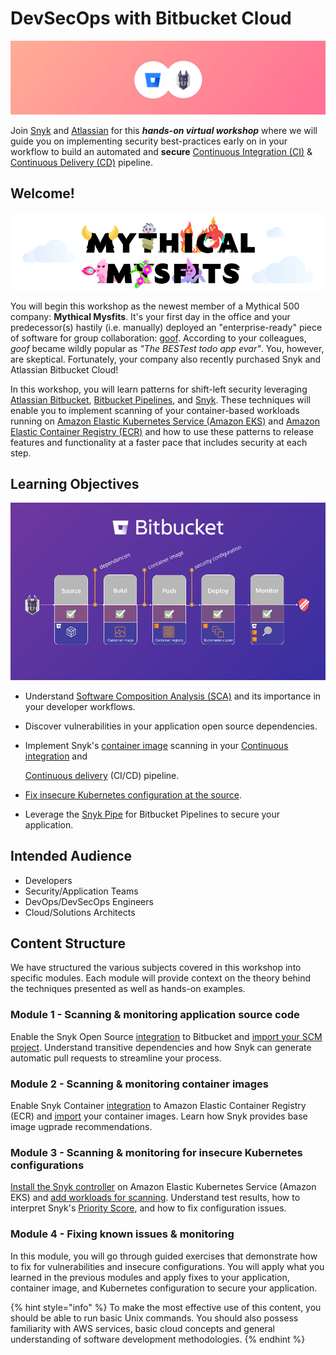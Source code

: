 # DevSecOps with Bitbucket Cloud

![](../../../../.gitbook/assets/finding-open-source-vulnerabilities-within-the-bitbucket-workflow-.png)

Join [Snyk](https://snyk.io/) and [Atlassian](https://www.atlassian.com/) for this _**hands-on virtual workshop**_ where we will guide you on implementing security best-practices early on in your workflow to build an automated and **secure** [Continuous Integration \(CI\)](https://www.atlassian.com/continuous-delivery/continuous-integration) & [Continuous Delivery \(CD\)](https://www.atlassian.com/continuous-delivery) pipeline.

## Welcome!

![](../../../../.gitbook/assets/mm.png)

You will begin this workshop as the newest member of a Mythical 500 company: **Mythical Mysfits**. It's your first day in the office and your predecessor\(s\) hastily \(i.e. manually\) deployed an "enterprise-ready" piece of software for group collaboration: [goof](https://github.com/snyk/goof). According to your colleagues, _goof_ became wildly popular as _"The BESTest todo app evar"_. You, however, are skeptical. Fortunately, your company also recently purchased Snyk and Atlassian Bitbucket Cloud!

In this workshop, you will learn patterns for shift-left security leveraging [Atlassian Bitbucket](https://www.atlassian.com/software/bitbucket), [Bitbucket Pipelines](https://bitbucket.org/product/features/pipelines), and [Snyk](https://snyk.io). These techniques will enable you to implement scanning of your container-based workloads running on [Amazon Elastic Kubernetes Service \(Amazon EKS\)](https://aws.amazon.com/eks/) and [Amazon Elastic Container Registry \(ECR\)](https://aws.amazon.com/ecr/) and how to use these patterns to release features and functionality at a faster pace that includes security at each step.

## Learning Objectives

![](../../../../.gitbook/assets/snyk-bitbucket-flow.png)

* Understand [Software Composition Analysis \(SCA\)](https://snyk.io/blog/what-is-software-composition-analysis-sca-and-does-my-company-need-it/) and its importance in your developer workflows.
* Discover vulnerabilities in your application open source dependencies.
* Implement Snyk's [container image](https://snyk.io/blog/detecting-vulnerabilities-in-container-images/) scanning in your [Continuous integration](https://aws.amazon.com/devops/continuous-integration/) and 

  [Continuous delivery](https://aws.amazon.com/devops/continuous-delivery/) \(CI/CD\) pipeline.

* [Fix insecure Kubernetes configuration at the source](https://snyk.io/blog/fix-insecure-kubernetes-configuration/).
* Leverage the [Snyk Pipe](https://bitbucket.org/product/features/pipelines/integrations?p=snyk/snyk-scan) for Bitbucket Pipelines to secure your application.

## Intended Audience

* Developers
* Security/Application Teams
* DevOps/DevSecOps Engineers
* Cloud/Solutions Architects

## Content Structure

We have structured the various subjects covered in this workshop into specific modules. Each module will provide context on the theory behind the techniques presented as well as hands-on examples.

### Module 1 - Scanning & monitoring application source code

Enable the Snyk Open Source [integration](https://solutions.snyk.io/snyk-academy/open-source/create-source-control-integration) to Bitbucket and [import your SCM project](https://solutions.snyk.io/snyk-academy/open-source/import-scm-project). Understand transitive dependencies and how Snyk can generate automatic pull requests to streamline your process.

### Module 2 - Scanning & monitoring container images

Enable Snyk Container [integration](https://support.snyk.io/hc/en-us/articles/360003916078-Configure-integration-for-Amazon-Elastic-Container-Registry-ECR-) to Amazon Elastic Container Registry \(ECR\) and [import](https://solutions.snyk.io/snyk-academy/container/container-registry-and-image-import) your container images. Learn how Snyk provides base image ugprade recommendations.

### Module 3 - Scanning & monitoring for insecure Kubernetes configurations

[Install the Snyk controller](https://support.snyk.io/hc/en-us/articles/360011128137-Install-the-Snyk-controller-on-Amazon-Elastic-Kubernetes-Service-Amazon-EKS-) on Amazon Elastic Kubernetes Service \(Amazon EKS\) and [add workloads for scanning](https://support.snyk.io/hc/en-us/articles/360003947117-Adding-Kubernetes-workloads-for-security-scanning). Understand test results, how to interpret Snyk's [Priority Score](https://support.snyk.io/hc/en-us/articles/360010906897-Snyk-Priority-Score-and-Kubernetes), and how to fix configuration issues.

### Module 4 - Fixing known issues & monitoring

In this module, you will go through guided exercises that demonstrate how to fix for vulnerabilities and insecure configurations. You will apply what you learned in the previous modules and apply fixes to your application, container image, and Kubernetes configuration to secure your application.

{% hint style="info" %}
To make the most effective use of this content, you should be able to run basic Unix commands. You should also possess familiarity with AWS services, basic cloud concepts and general understanding of software development methodologies.
{% endhint %}

